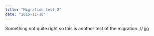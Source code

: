 ```yaml
---
title: "Migration test 2"
date: "2015-11-18"
---
```


<div class="content">
<p>Something not quite right so this is another test of the migration. // jjg</p>
</div>
